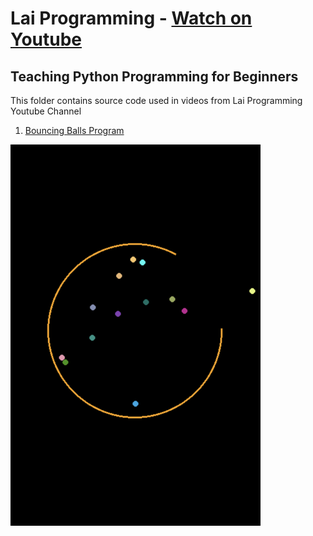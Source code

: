 # Lai Programming - [Watch on Youtube](https://youtu.be/W9fdczla2ds)
## Teaching Python Programming for Beginners

This folder contains source code used in videos from Lai Programming Youtube Channel

1. [Bouncing Balls Program](https://github.com/laiprogramming/laiprogramming/tree/main/bouncing_balls)

<img src="bouncing_balls/screenshot.png" alt="Bouncing Balls Program Screenshot" width="400"/>
